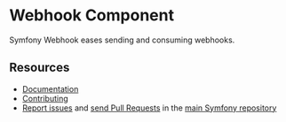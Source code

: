 Webhook Component
=================

Symfony Webhook eases sending and consuming webhooks.

Resources
---------

 * [Documentation](https://symfony.com/doc/current/webhook.html)
 * [Contributing](https://symfony.com/doc/current/contributing/index.html)
 * [Report issues](https://github.com/symfony/symfony/issues) and
   [send Pull Requests](https://github.com/symfony/symfony/pulls)
   in the [main Symfony repository](https://github.com/symfony/symfony)
